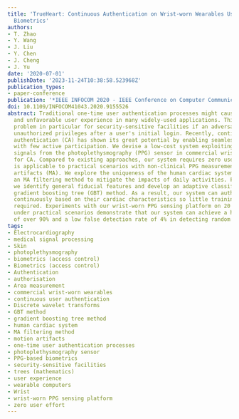```yaml
---
title: 'TrueHeart: Continuous Authentication on Wrist-worn Wearables Using PPG-based
  Biometrics'
authors:
- T. Zhao
- Y. Wang
- J. Liu
- Y. Chen
- J. Cheng
- J. Yu
date: '2020-07-01'
publishDate: '2023-11-24T10:38:58.523968Z'
publication_types:
- paper-conference
publication: '*IEEE INFOCOM 2020 - IEEE Conference on Computer Communications*'
doi: 10.1109/INFOCOM41043.2020.9155526
abstract: Traditional one-time user authentication processes might cause friction
  and unfavorable user experience in many widely-used applications. This is a severe
  problem in particular for security-sensitive facilities if an adversary could obtain
  unauthorized privileges after a user's initial login. Recently, continuous user
  authentication (CA) has shown its great potential by enabling seamless user authentication
  with few active participation. We devise a low-cost system exploiting a user's pulsatile
  signals from the photoplethysmography (PPG) sensor in commercial wrist-worn wearables
  for CA. Compared to existing approaches, our system requires zero user effort and
  is applicable to practical scenarios with non-clinical PPG measurements having motion
  artifacts (MA). We explore the uniqueness of the human cardiac system and design
  an MA filtering method to mitigate the impacts of daily activities. Furthermore,
  we identify general fiducial features and develop an adaptive classifier using the
  gradient boosting tree (GBT) method. As a result, our system can authenticate users
  continuously based on their cardiac characteristics so little training effort is
  required. Experiments with our wrist-worn PPG sensing platform on 20 participants
  under practical scenarios demonstrate that our system can achieve a high CA accuracy
  of over 90% and a low false detection rate of 4% in detecting random attacks.
tags:
- Electrocardiography
- medical signal processing
- Skin
- photoplethysmography
- biometrics (access control)
- Biometrics (access control)
- Authentication
- authorisation
- Area measurement
- commercial wrist-worn wearables
- continuous user authentication
- Discrete wavelet transforms
- GBT method
- gradient boosting tree method
- human cardiac system
- MA filtering method
- motion artifacts
- one-time user authentication processes
- photoplethysmography sensor
- PPG-based biometrics
- security-sensitive facilities
- trees (mathematics)
- user experience
- wearable computers
- Wrist
- wrist-worn PPG sensing platform
- zero user effort
---
```

